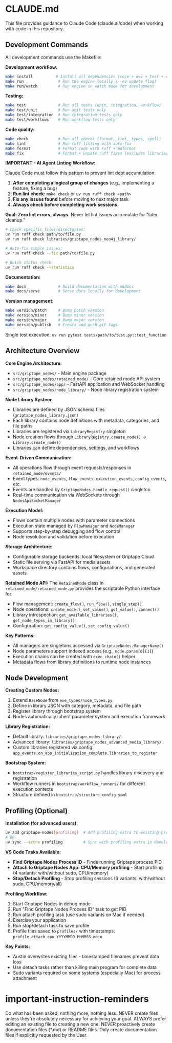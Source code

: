 # CLAUDE.md

This file provides guidance to Claude Code (claude.ai/code) when working with code in this repository.

## Development Commands

All development commands use the Makefile:

**Development workflow:**

```bash
make install          # Install all dependencies (core + dev + test + docs)
make run               # Run the engine locally (--no-update flag)
make run/watch         # Run engine in watch mode for development
```

**Testing:**

```bash
make test              # Run all tests (unit, integration, workflow)
make test/unit         # Run unit tests only
make test/integration  # Run integration tests only
make test/workflows    # Run workflow tests only
```

**Code quality:**

```bash
make check             # Run all checks (format, lint, types, spell)
make lint              # Run ruff linting with auto-fix
make format            # Format code with ruff + mdformat
make fix               # Format + unsafe ruff fixes (excludes libraries/tests)
```

**IMPORTANT - AI Agent Linting Workflow:**

Claude Code must follow this pattern to prevent lint debt accumulation:

1. **After completing a logical group of changes** (e.g., implementing a feature, fixing a bug)
2. **Run lint check**: `make check` or `uv run ruff check <path>`
3. **Fix any issues found** before moving to next major task
4. **Always check before completing work sessions**

**Goal: Zero lint errors, always.** Never let lint issues accumulate for "later cleanup."

```bash
# Check specific files/directories:
uv run ruff check path/to/file.py
uv run ruff check libraries/griptape_nodes_neo4j_library/

# Auto-fix simple issues:
uv run ruff check --fix path/to/file.py

# Quick status check:
uv run ruff check --statistics
```

**Documentation:**

```bash
make docs              # Build documentation with mkdocs
make docs/serve        # Serve docs locally for development
```

**Version management:**

```bash
make version/patch     # Bump patch version
make version/minor     # Bump minor version 
make version/major     # Bump major version
make version/publish   # Create and push git tags
```

Single test execution: `uv run pytest tests/path/to/test.py::test_function`

## Architecture Overview

**Core Engine Architecture:**

- `src/griptape_nodes/` - Main engine package
- `src/griptape_nodes/retained_mode/` - Core retained mode API system
- `src/griptape_nodes/app/` - FastAPI application and WebSocket handling
- `src/griptape_nodes/node_library/` - Node library registration system

**Node Library System:**

- Libraries are defined by JSON schema files (`griptape_nodes_library.json`)
- Each library contains node definitions with metadata, categories, and file paths
- Libraries are registered via `LibraryRegistry` singleton
- Node creation flows through `LibraryRegistry.create_node()` -> `Library.create_node()`
- Libraries can define dependencies, settings, and workflows

**Event-Driven Communication:**

- All operations flow through event requests/responses in `retained_mode/events/`
- Event types: `node_events`, `flow_events`, `execution_events`, `config_events`, etc.
- Events are handled by `GriptapeNodes.handle_request()` singleton
- Real-time communication via WebSockets through `NodesApiSocketManager`

**Execution Model:**

- Flows contain multiple nodes with parameter connections
- Execution state managed by `FlowManager` and `NodeManager`
- Supports step-by-step debugging and flow control
- Node resolution and validation before execution

**Storage Architecture:**

- Configurable storage backends: local filesystem or Griptape Cloud
- Static file serving via FastAPI for media assets
- Workspace directory contains flows, configurations, and generated assets

**Retained Mode API:**
The `RetainedMode` class in `retained_mode/retained_mode.py` provides the scriptable Python interface for:

- Flow management: `create_flow()`, `run_flow()`, `single_step()`
- Node operations: `create_node()`, `set_value()`, `get_value()`, `connect()`
- Library introspection: `get_available_libraries()`, `get_node_types_in_library()`
- Configuration: `get_config_value()`, `set_config_value()`

**Key Patterns:**

- All managers are singletons accessed via `GriptapeNodes.ManagerName()`
- Node parameters support indexed access (e.g., `node.param[0][1]`)
- Execution chains can be created with `exec_chain()` helper
- Metadata flows from library definitions to runtime node instances

## Node Development

**Creating Custom Nodes:**

1. Extend `BaseNode` from `exe_types/node_types.py`
1. Define in library JSON with category, metadata, and file path
1. Register library through bootstrap system
1. Nodes automatically inherit parameter system and execution framework

**Library Registration:**

- Default library: `libraries/griptape_nodes_library/`
- Advanced library: `libraries/griptape_nodes_advanced_media_library/`
- Custom libraries registered via config: `app_events.on_app_initialization_complete.libraries_to_register`

**Bootstrap System:**

- `bootstrap/register_libraries_script.py` handles library discovery and registration
- Workflow runners in `bootstrap/workflow_runners/` for different execution contexts
- Structure defined in `bootstrap/structure_config.yaml`

## Profiling (Optional)

**Installation (for advanced users):**

```bash
uv add griptape-nodes[profiling]  # Add profiling extra to existing project
# OR
uv sync --extra profiling         # Sync with profiling extra in development
```

**VS Code Tasks Available:**

- **Find Griptape Nodes Process ID** - Finds running Griptape process PID
- **Attach to Griptape Nodes App: CPU/Memory profiling** - Start profiling (4 variants: with/without sudo, CPU/memory)
- **Stop/Detach Profiling** - Stop profiling sessions (6 variants: with/without sudo, CPU/memory/all)

**Profiling Workflow:**

1. Start Griptape Nodes in debug mode
1. Run "Find Griptape Nodes Process ID" task to get PID
1. Run attach profiling task (use sudo variants on Mac if needed)
1. Exercise your application
1. Run stop/detach task to save profile
1. Profile files saved to `profiles/` with timestamps: `profile_attach_cpu_YYYYMMDD_HHMMSS.mojo`

**Key Points:**

- Austin overwrites existing files - timestamped filenames prevent data loss
- Use detach tasks rather than killing main program for complete data
- Sudo variants required on some systems (especially Mac) for process attachment

# important-instruction-reminders

Do what has been asked; nothing more, nothing less.
NEVER create files unless they're absolutely necessary for achieving your goal.
ALWAYS prefer editing an existing file to creating a new one.
NEVER proactively create documentation files (\*.md) or README files. Only create documentation files if explicitly requested by the User.
